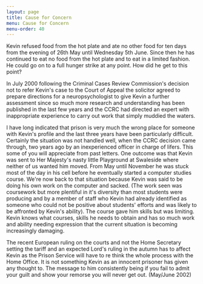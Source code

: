 ```yaml
---
layout: page
title: Cause for Concern
menu: Cause for Concern
menu-order: 40
---
```

Kevin refused food from the hot plate and ate no other food for ten days from the evening of 26th May until Wednesday 5th June. Since then he has continued to eat no food from the hot plate and to eat in a limited fashion. He could go on to a full hunger strike at any point. How did he get to this point?

In July 2000 following the Criminal Cases Review Commission's decision not to refer Kevin's case to the Court of Appeal the solicitor agreed to prepare directions for a neuropsychologist to give Kevin a further assessment since so much more research and understanding has been published in the last few years and the CCRC had directed an expert with inappropriate experience to carry out work that simply muddied the waters.

I have long indicated that prison is very much the wrong place for someone with Kevin's profile and the last three years have been particularly difficult. Certainly the situation was not handled well, when the CCRC decision came through, two years ago by an inexperienced officer in charge of lifers. This some of you will appreciate from past letters. One outcome was that Kevin was sent to Her Majesty's nasty little Playground at Swaleside where neither of us wanted him moved. From May until November he was stuck most of the day in his cell before he eventually started a computer studies course. We're now back to that situation because Kevin was said to be doing his own work on the computer and sacked. (The work seen was coursework but more plentiful in it's diversity than most students were producing and by a member of staff who Kevin had already identified as someone who could not be positive about students' efforts and was likely to be affronted by Kevin's ability). The course gave him skills but was limiting. Kevin knows what courses, skills he needs to obtain and has so much work and ability needing expression that the current situation is becoming increasingly damaging. 

The recent European ruling on the courts and not the Home Secretary setting the tariff and an expected Lord's ruling in the autumn has to affect Kevin as the Prison Service will have to re think the whole process with the Home Office. It is not something Kevin as an innocent prisoner has given any thought to. The message to him consistently being if you fail to admit your guilt and show your remorse you will never get out. (May/June 2002)

